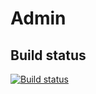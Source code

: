 # Admin

## Build status
[![Build status](https://ci.appveyor.com/api/projects/status/117990iba2ie13lp/branch/master?svg=true)](https://ci.appveyor.com/project/karolikl/cbs-xxsg0/branch/master)